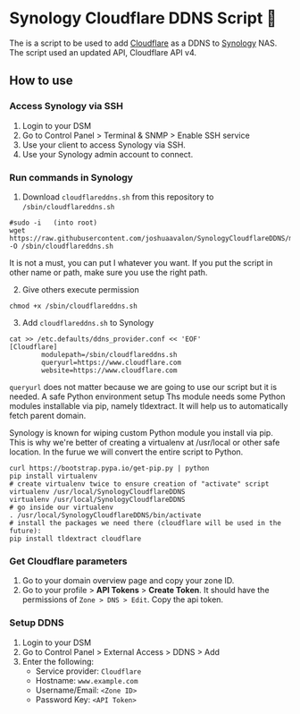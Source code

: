 # Synology Cloudflare DDNS Script 📜

The is a script to be used to add [Cloudflare](https://www.cloudflare.com/) as a DDNS to [Synology](https://www.synology.com/) NAS. The script used an updated API, Cloudflare API v4.

## How to use

### Access Synology via SSH

1. Login to your DSM
2. Go to Control Panel > Terminal & SNMP > Enable SSH service
3. Use your client to access Synology via SSH.
4. Use your Synology admin account to connect.

### Run commands in Synology

1. Download `cloudflareddns.sh` from this repository to `/sbin/cloudflareddns.sh`

```
#sudo -i   (into root)
wget https://raw.githubusercontent.com/joshuaavalon/SynologyCloudflareDDNS/master/cloudflareddns.sh -O /sbin/cloudflareddns.sh
```

It is not a must, you can put I whatever you want. If you put the script in other name or path, make sure you use the right path.

2. Give others execute permission

```
chmod +x /sbin/cloudflareddns.sh
```

3. Add `cloudflareddns.sh` to Synology

```
cat >> /etc.defaults/ddns_provider.conf << 'EOF'
[Cloudflare]
        modulepath=/sbin/cloudflareddns.sh
        queryurl=https://www.cloudflare.com
        website=https://www.cloudflare.com

```

`queryurl` does not matter because we are going to use our script but it is needed.
A safe Python environment setup
Ths module needs some Python modules installable via pip, namely tldextract. It will help us to automatically fetch parent domain.

Synology is known for wiping custom Python module you install via pip. This is why we're better of creating a virtualenv at /usr/local or other safe location. In the furue we will convert the entire script to Python.
```
curl https://bootstrap.pypa.io/get-pip.py | python
pip install virtualenv
# create virtualenv twice to ensure creation of "activate" script
virtualenv /usr/local/SynologyCloudflareDDNS
virtualenv /usr/local/SynologyCloudflareDDNS
# go inside our virtualenv
. /usr/local/SynologyCloudflareDDNS/bin/activate
# install the packages we need there (cloudflare will be used in the future):
pip install tldextract cloudflare
```

### Get Cloudflare parameters

1. Go to your domain overview page and copy your zone ID.
2. Go to your profile > **API Tokens** > **Create Token**. It should have the permissions of `Zone > DNS > Edit`. Copy the api token.

### Setup DDNS

1. Login to your DSM
2. Go to Control Panel > External Access > DDNS > Add
3. Enter the following:
   - Service provider: `Cloudflare`
   - Hostname: `www.example.com`
   - Username/Email: `<Zone ID>`
   - Password Key: `<API Token>`
